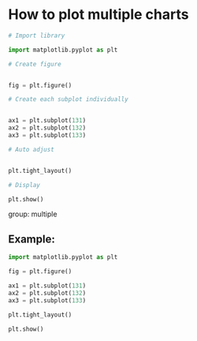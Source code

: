 # How to plot multiple charts

```python
# Import library

import matplotlib.pyplot as plt

# Create figure


fig = plt.figure()

# Create each subplot individually


ax1 = plt.subplot(131)
ax2 = plt.subplot(132)
ax3 = plt.subplot(133)

# Auto adjust


plt.tight_layout()

# Display

plt.show()
```


group: multiple

## Example: 
```python
import matplotlib.pyplot as plt

fig = plt.figure()

ax1 = plt.subplot(131)
ax2 = plt.subplot(132)
ax3 = plt.subplot(133)

plt.tight_layout()

plt.show()
```

